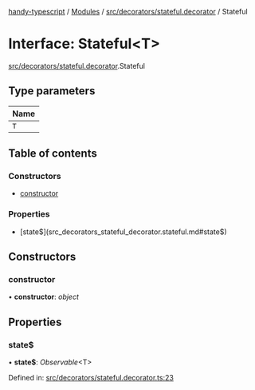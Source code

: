 [handy-typescript](../README.md) / [Modules](../modules.md) / [src/decorators/stateful.decorator](../modules/src_decorators_stateful_decorator.md) / Stateful

# Interface: Stateful<T\>

[src/decorators/stateful.decorator](../modules/src_decorators_stateful_decorator.md).Stateful

## Type parameters

| Name |
| :------ |
| `T` |

## Table of contents

### Constructors

- [constructor](src_decorators_stateful_decorator.stateful.md#constructor)

### Properties

- [state$](src_decorators_stateful_decorator.stateful.md#state$)

## Constructors

### constructor

• **constructor**: *object*

## Properties

### state$

• **state$**: *Observable*<T\>

Defined in: [src/decorators/stateful.decorator.ts:23](https://github.com/robbiemu/handy-typescript/blob/02d2b30/src/decorators/stateful.decorator.ts#L23)

